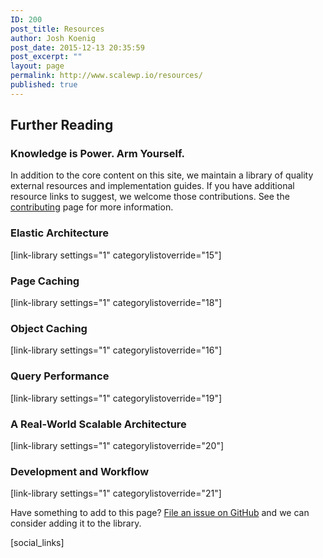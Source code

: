 ```yaml
---
ID: 200
post_title: Resources
author: Josh Koenig
post_date: 2015-12-13 20:35:59
post_excerpt: ""
layout: page
permalink: http://www.scalewp.io/resources/
published: true
---
```


## Further Reading

### Knowledge is Power. Arm Yourself. 

In addition to the core content on this site, we maintain a library of quality external resources and implementation guides. If you have additional resource links to suggest, we welcome those contributions. See the [contributing](/contribute/) page for more information.

### Elastic Architecture
[link-library settings="1" categorylistoverride="15"]

### Page Caching
[link-library settings="1" categorylistoverride="18"]

### Object Caching
[link-library settings="1" categorylistoverride="16"]

### Query Performance
[link-library settings="1" categorylistoverride="19"]

### A Real-World Scalable Architecture
[link-library settings="1" categorylistoverride="20"]

### Development and Workflow
[link-library settings="1" categorylistoverride="21"]

Have something to add to this page? [File an issue on GitHub](https://github.com/pantheon-systems/wordpress-at-scale/issues/new?labels=resource) and we can consider adding it to the library.

<!--- Do not edit below this line. Automatically pulls in resources. -->

[social_links]
